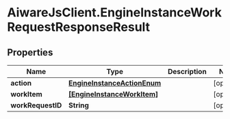 # AiwareJsClient.EngineInstanceWorkRequestResponseResult

## Properties

Name | Type | Description | Notes
------------ | ------------- | ------------- | -------------
**action** | [**EngineInstanceActionEnum**](EngineInstanceActionEnum.md) |  | [optional] 
**workItem** | [**[EngineInstanceWorkItem]**](EngineInstanceWorkItem.md) |  | [optional] 
**workRequestID** | **String** |  | [optional] 


